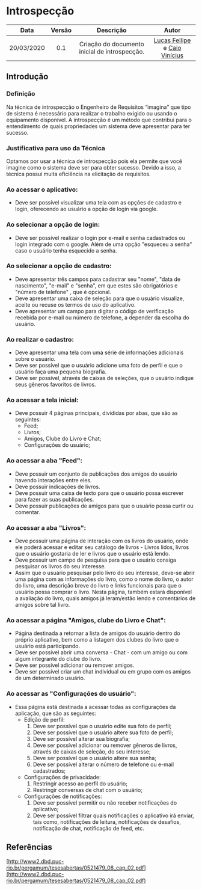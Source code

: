 # Introspecção

|    Data    | Versão |                 Descrição                 |     Autor     |
| :--------: | :----: | :---------------------------------------: | :-----------: |
| 20/03/2020 |  0.1   | Criação do documento inicial de introspecção. | [Lucas Fellipe](https://github.com/lucasfcm9) e [Caio Vinícius](https://github.com/caiovfernandes)  |

## Introdução

### Definição
Na técnica de introspecção o Engenheiro de Requisitos “imagina” que tipo de sistema é necessário para realizar o trabalho exigido ou usando o equipamento disponível. A introspecção é um método que contribui para o entendimento de quais propriedades um sistema deve apresentar para ter sucesso.

### Justificativa para uso da Técnica
Optamos por usar a técnica de introspecção pois ela permite que você imagine como o sistema deve ser para obter sucesso. Devido a isso, a técnica possui muita eficiência na elicitação de requisitos.

### Ao acessar o aplicativo:
* Deve ser possível visualizar uma tela com as opções de cadastro e login, oferecendo ao usuário a opção de login via google.

### Ao selecionar a opção de login:
* Deve ser possível realizar o login por e-mail e senha cadastrados ou login integrado com o google. Além de uma opção "esqueceu a senha" caso o usuário tenha esquecido a senha.

### Ao selecionar a opção de cadastro:
* Deve apresentar três campos para cadastrar seu "nome", "data de nascimento", "e-mail" e "senha", em que estes são obrigatórios e "número de telefone" , que é opcional.
* Deve apresentar uma caixa de seleção para que o usuário visualize, aceite ou recuse os termos de uso do aplicativo.
* Deve apresentar um campo para digitar o código de verificação recebida por e-mail ou número de telefone, a depender da escolha do usuário.

### Ao realizar o cadastro:
* Deve apresentar uma tela com uma série de informações adicionais sobre o usuário.
* Deve ser possível que o usuário adicione uma foto de perfil e que o usuário faça uma pequena biografia.
* Deve ser possível, através de caixas de seleções, que o usuário indique seus gêneros favoritos de livros.

### Ao acessar a tela inicial:

* Deve possuir 4 páginas principais, divididas por abas, que são as seguintes:
  * Feed;
  * Livros;
  * Amigos, Clube do Livro e Chat;
  * Configurações do usuário;

### Ao acessar a aba "Feed":
* Deve possuir um conjunto de publicações dos amigos do usuário havendo interações entre eles.
* Deve possuir indicações de livros.
* Deve possuir uma caixa de texto para que o usuário possa escrever para fazer as suas publicações.
* Deve possuir publicações de amigos para que o usuário possa curtir ou comentar.

### Ao acessar a aba "Livros":
* Deve possuir uma página de interação com os livros do usuário, onde ele poderá acessar e editar seu catálogo de livros - Livros lidos, livros que o usuário gostaria de ler e livros que o usuário está lendo.
* Deve possuir um campo de pesquisa para que o usuário consiga pesquisar os livros do seu interesse.
* Assim que o usuário pesquisar pelo livro do seu interesse, deve-se abrir uma página com as informações do livro, como o nome do livro, o autor do livro, uma descrição breve do livro e links funcionais para que o usuário possa comprar o livro. Nesta página, também estará disponível a avaliação do livro, quais amigos já leram/estão lendo e comentários de amigos sobre tal livro.

### Ao acessar a página "Amigos, clube do Livro e Chat":
* Página destinada a retornar a lista de amigos do usuário dentro do próprio aplicativo, bem como a listagem dos clubes do livro que o usuário está participando.
* Deve ser possível abrir uma conversa - Chat - com um amigo ou com algum integrante do clube do livro.
* Deve ser possível adicionar ou remover amigos.
* Deve ser possível criar um chat individual ou em grupo com os amigos de um determinado usuário.

### Ao acessar as "Configurações do usuário":
* Essa página está destinada a acessar todas as configurações da aplicação, que são as seguintes:
  * Edição de perfil:
    1. Deve ser possível que o usuário edite sua foto de perfil;
    2. Deve ser possível que o usuário altere sua foto de perfil;
    3. Deve ser possível alterar sua biografia;
    4. Deve ser possível adicionar ou remover gêneros de livros, através de caixas de seleção, do seu interesse;
    5. Deve ser possível que o usuário altere sua senha;
    6. Deve ser possível alterar o número de telefone ou e-mail cadastrados;
  * Configurações de privacidade:
    1. Restringir acesso ao perfil do usuário;
    2. Restringir conversas de chat com o usuário;
  * Configurações de notificações:
    1. Deve ser possível permitir ou não receber notificações do aplicativo;
    2. Deve ser possível filtrar quais notificações o aplicativo irá enviar, tais como, notificações de leitura, notificações de desafios, notificação de chat, notificação de feed, etc.

## Referências
[http://www2.dbd.puc-rio.br/pergamum/tesesabertas/0521479_08_cap_02.pdf](http://www2.dbd.puc-rio.br/pergamum/tesesabertas/0521479_08_cap_02.pdf)
